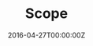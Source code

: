 ---
title: Scope
summary: GPU Microbenchmarking
tags:
- impact
- c3sr
date: "2016-04-27T00:00:00Z"

# Optional external URL for project (replaces project detail page).
external_link: ""

image:
  caption: 
  focal_point: Smart

links:
- icon: github
  icon_pack: fab
  name: Scope
  url: https://github.com/c3sr/scope
- icon: github
  icon_pack: fab
  name: Comm|Scope
  url: https://github.com/c3sr/comm_scope
url_code: ""
url_pdf: ""
url_slides: ""
url_video: ""

# Slides (optional).
#   Associate this project with Markdown slides.
#   Simply enter your slide deck's filename without extension.
#   E.g. `slides = "example-slides"` references `content/slides/example-slides.md`.
#   Otherwise, set `slides = ""`.
slides: ""
---